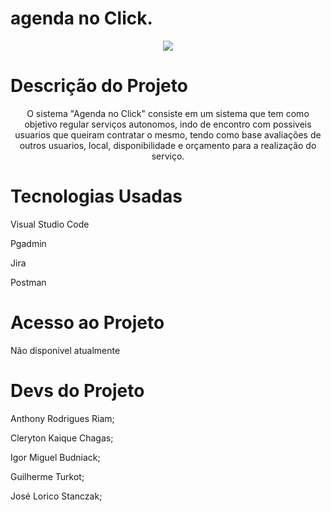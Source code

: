 # agenda no Click.

<p align="center"><img src="http://img.shields.io/static/v1?label=STATUS&message=EM%20DESENVOLVIMENTO&color=GREEN&style=for-the-badge"/></p>

# Descrição do Projeto

<p align="center"> O sistema "Agenda no Click" consiste em um sistema que tem como objetivo regular serviços autonomos, indo de encontro com possiveis usuarios que queiram contratar o mesmo, tendo como base avaliações de outros usuarios, local, disponibilidade e orçamento para a realização do serviço.</p>

# Tecnologias Usadas

<p aling="center">Visual Studio Code</p>
<p aling="center"> Pgadmin</p>
<p aling="center"> Jira</p>
<p aling="center"> Postman</p>

# Acesso ao Projeto

<p aling="center"> Não disponivel atualmente</p>

# Devs do Projeto

<p aling="center"> Anthony Rodrigues Riam;</p>
<p aling="center"> Cleryton Kaique Chagas;</p>
<p aling="center"> Igor Miguel Budniack;</p>
<p aling="center"> Guilherme Turkot;</p>
<p aling="center"> José Lorico Stanczak;</p>
